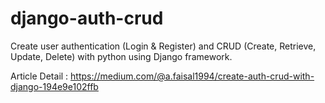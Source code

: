 # django-auth-crud

Create user authentication (Login & Register) and CRUD (Create, Retrieve, Update, Delete) with python using Django framework.

Article Detail : https://medium.com/@a.faisal1994/create-auth-crud-with-django-194e9e102ffb
